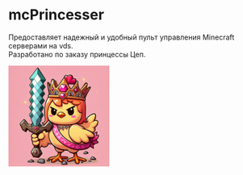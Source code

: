 # mcPrincesser

Предоставляет надежный и удобный пульт управления Minecraft серверами на vds.
<br>Разработано по заказу принцессы Цеп.

<img src="https://github.com/lo-sinclair/mcPrincesser/blob/master/src/main/resources/static/img/BigLogo.jpg?raw=true" width="200">
